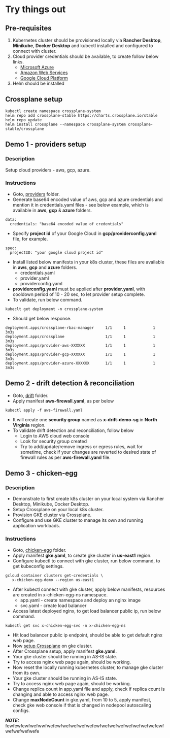 # Try things out

## Pre-requisites
1. Kubernetes cluster should be provisioned locally via **Rancher Desktop**, **Minikube**, **Docker Desktop** and kubectl installed and configured to connect with cluster.
2. Cloud provider credentials should be available, to create follow below links.
    - [Microsoft Azure](https://crossplane.io/docs/v1.10/cloud-providers/azure/azure-provider.html)
    - [Amazon Web Services](https://crossplane.io/docs/v1.10/cloud-providers/aws/aws-provider.html)
    - [Google Cloud Platform](https://crossplane.io/docs/v1.10/cloud-providers/gcp/gcp-provider.html)
3. Helm should be installed

## Crossplane setup<a name="x-setup"></a>
```
kubectl create namespace crossplane-system
helm repo add crossplane-stable https://charts.crossplane.io/stable
helm repo update
helm install crossplane --namespace crossplane-system crossplane-stable/crossplane
```
## Demo 1 - providers setup
### Description
Setup cloud providers - aws, gcp, azure.

### Instructions
- Goto, [providers](https://github.com/PublicisSapient/ps-clouddevopscoe-meetups/blob/main/webinars/Infrastructure%20Automation%20-%20Past%2C%20Present%20and%20Future/providers) folder.
- Generate base64 encoded value of aws, gcp and azure credentials and mention it in credentials.yaml files - see below example, which is available in **aws**, **gcp** & **azure** folders.
```
data:
  credentials: "base64 encoded value of credentials"
```
- Specify **project id** of your Google Cloud in **gcp/providerconfig.yaml** file, for example.
```
spec:
  projectID: "your google cloud project id"
```
- Install listed below manifests in your k8s cluster, these files are available in **aws**, **gcp** and **azure** folders.
    - credentials.yaml
    - provider.yaml
    - providerconfig.yaml
- **providerconfig.yaml** must be applied after **provider.yaml**, with cooldown period of 10 - 20 sec, to let provider setup complete.
- To validate, run below command.
```
kubeclt get deployment -n crossplane-system
```
- Should get below response.
```
deployment.apps/crossplane-rbac-manager     1/1     1            1           3m3s
deployment.apps/crossplane                  1/1     1            1           3m3s
deployment.apps/provider-aws-XXXXXX         1/1     1            1           3m3s
deployment.apps/provider-gcp-XXXXXX         1/1     1            1           3m3s
deployment.apps/provider-azure-XXXXXX       1/1     1            1           3m3s
```

## Demo 2 - drift detection & reconciliation
- Goto, [drift](https://github.com/PublicisSapient/ps-clouddevopscoe-meetups/blob/feature-crossplane-demo/webinars/Infrastructure%20Automation%20-%20Past%2C%20Present%20and%20Future/drift) folder.
- Apply manifest **aws-firewall.yaml**, as per below
```
kubectl apply -f aws-firewall.yaml
```
- It will create one **security group** named as **x-drift-demo-sg** in **North Virginia** region.
- To validate drift detection and reconciliation, follow below
    - Login to AWS cloud web console
    - Look for security group created
    - Try to add/update/remove ingress or egress rules, wait for sometime, check if your changes are reverted to desired state of firewall rules as per **aws-firewall.yaml** file.

## Demo 3 - chicken-egg
### Description
- Demonstrate to first create k8s cluster on your local system via Rancher Desktop, Minikube, Docker Desktop.
- Setup Crossplane on your local k8s cluster.
- Provision GKE cluster via Crossplane.
- Configure and use GKE cluster to manage its own and running application workloads.

### Instructions
- Goto, [chicken-egg](https://github.com/PublicisSapient/ps-clouddevopscoe-meetups/blob/feature-crossplane-demo/webinars/Infrastructure%20Automation%20-%20Past%2C%20Present%20and%20Future/chicken-egg) folder.
- Apply manifest **gke.yaml**, to create gke cluster in **us-east1** region.
- Configure kubectl to connect with gke cluster, run below command, to get kubeconfig settings.
```
gcloud container clusters get-credentials \
   x-chicken-egg-demo --region us-east1
```
- After kubectl connect with gke cluster, apply below manifests, resources are created in x-chicken-egg-ns namespace.
    - app.yaml - create namespace and deploy an nginx image
    - svc.yaml - create load balancer
- Access latest deployed nginx, to get load balancer public ip, run below command.
```
kubectl get svc x-chicken-egg-svc -n x-chicken-egg-ns
```
- Hit load balancer public ip endpoint, should be able to get default nginx web page.
- Now [setup Crossplane](#x-setup) on gke cluster.
- After Crossplane setup, apply manifest **gke.yaml**.
- Your gke cluster should be running in AS-IS state.
- Try to access nginx web page again, should be working.
- Now reset the locally running kubernetes cluster, to manage gke cluster from its own.
- Your gke cluster should be running in AS-IS state.
- Try to access nginx web page again, should be working.
- Change replica count in app.yaml file and apply, check if replica count is changing and able to access nginx web page.
- Change **maxNodeCount** in gke.yaml, from 10 to 5, apply manifest, check gke web console if that is changed in nodepool autoscaling configs.


**_NOTE:_** fewfewfewfwefwwfwefewfwefwefwefwefewfwefwefwefwefwefwefwefewfwefwefwefwefe



